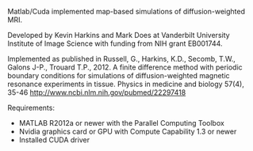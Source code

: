 Matlab/Cuda implemented map-based simulations of diffusion-weighted MRI.

Developed by Kevin Harkins and Mark Does at Vanderbilt University Institute of Image Science with funding from NIH grant EB001744.

Implemented as published in Russell, G., Harkins, K.D., Secomb, T.W., Galons J-P., Trouard T.P., 2012. A finite difference method with periodic boundary conditions for simulations of diffusion-weighted magnetic resonance experiments in tissue. Physics in medicine and biology 57(4), 35-46 http://www.ncbi.nlm.nih.gov/pubmed/22297418

Requirements: <br>
<ul><li>MATLAB R2012a or newer with the Parallel Computing Toolbox<br>
</li><li>Nvidia graphics card or GPU with Compute Capability 1.3 or newer<br>
</li><li>Installed CUDA driver